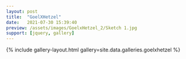 ```yaml
---
layout: post
title:  "GoelXHetzel"
date:   2021-07-30 15:39:40
preview: /assets/images/GoelxHetzel_2/Sketch 1.jpg
support: [jquery, gallery]
---
```


{% include gallery-layout.html gallery=site.data.galleries.goelxhetzel %}
